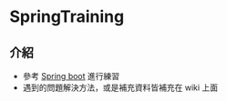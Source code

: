 # SpringTraining

## 介紹
- 參考 [Spring boot](https://jakarta99.gitbook.io/spring-boot/) 進行練習
- 遇到的問題解決方法，或是補充資料皆補充在 wiki 上面



